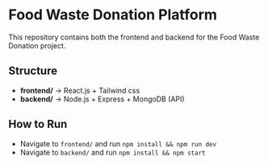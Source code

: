 # Food Waste Donation Platform

This repository contains both the frontend and backend for the Food Waste Donation project.

## Structure
- **frontend/** → React.js + Tailwind css 
- **backend/** → Node.js + Express + MongoDB (API)

## How to Run
- Navigate to `frontend/` and run `npm install && npm run dev`
- Navigate to `backend/` and run `npm install && npm start`
